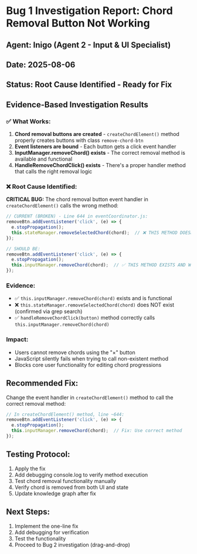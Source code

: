 # Bug 1 Investigation Report: Chord Removal Button Not Working

## **Agent:** Inigo (Agent 2 - Input & UI Specialist)
## **Date:** 2025-08-06
## **Status:** Root Cause Identified - Ready for Fix

## **Evidence-Based Investigation Results**

### **✅ What Works:**
1. **Chord removal buttons are created** - `createChordElement()` method properly creates buttons with class `remove-chord-btn`
2. **Event listeners are bound** - Each button gets a click event handler
3. **InputManager.removeChord() exists** - The correct removal method is available and functional
4. **HandleRemoveChordClick() exists** - There's a proper handler method that calls the right removal logic

### **❌ Root Cause Identified:**
**CRITICAL BUG:** The chord removal button event handler in `createChordElement()` calls the wrong method:

```javascript
// CURRENT (BROKEN) - Line 644 in eventCoordinator.js:
removeBtn.addEventListener('click', (e) => {
  e.stopPropagation();
  this.stateManager.removeSelectedChord(chord);  // ❌ THIS METHOD DOESN'T EXIST
});

// SHOULD BE:
removeBtn.addEventListener('click', (e) => {
  e.stopPropagation();
  this.inputManager.removeChord(chord);  // ✅ THIS METHOD EXISTS AND WORKS
});
```

### **Evidence:**
- ✅ `this.inputManager.removeChord(chord)` exists and is functional
- ❌ `this.stateManager.removeSelectedChord(chord)` does NOT exist (confirmed via grep search)
- ✅ `handleRemoveChordClick(button)` method correctly calls `this.inputManager.removeChord(chord)`

### **Impact:**
- Users cannot remove chords using the "×" button
- JavaScript silently fails when trying to call non-existent method
- Blocks core user functionality for editing chord progressions

## **Recommended Fix:**
Change the event handler in `createChordElement()` method to call the correct removal method:

```javascript
// In createChordElement() method, line ~644:
removeBtn.addEventListener('click', (e) => {
  e.stopPropagation();
  this.inputManager.removeChord(chord);  // Fix: Use correct method
});
```

## **Testing Protocol:**
1. Apply the fix
2. Add debugging console.log to verify method execution
3. Test chord removal functionality manually
4. Verify chord is removed from both UI and state
5. Update knowledge graph after fix

## **Next Steps:**
1. Implement the one-line fix
2. Add debugging for verification
3. Test the functionality
4. Proceed to Bug 2 investigation (drag-and-drop)
